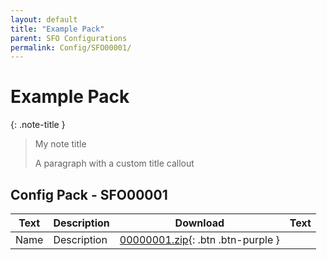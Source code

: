 ```yaml
---
layout: default
title: "Example Pack"
parent: SFO Configurations
permalink: Config/SFO00001/
---
```

# Example Pack

{: .note-title } 
> My note title
>
> A paragraph with a custom title callout

## Config Pack - SFO00001

| Text | Description | Download | Text |
|------|----------|:-------------:|:------:|
| Name | Description | [00000001.zip](00000001.zip){: .btn .btn-purple } | 
 


